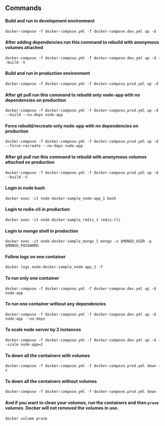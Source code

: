 ## Commands

#### Build and run in development environment
`docker-compose -f docker-compose.yml -f docker-compose.dev.yml up -d`

#### After adding dependencies run this command to rebuild with anonymous volumes attached
`docker-compose -f docker-compose.yml -f docker-compose.dev.yml up -d --build -V`

#### Build and run in production environment
`docker-compose -f docker-compose.yml -f docker-compose.prod.yml up -d`

#### After git pull run this command to rebuild only node-app with no dependencies on production
`docker-compose -f docker-compose.yml -f docker-compose.prod.yml up -d --build --no-deps node-app`

#### Force rebuild/recreate only node-app with no dependencies on production
`docker-compose -f docker-compose.yml -f docker-compose.prod.yml up -d --force-recreate --no-deps node-app`

#### After git pull run this command to rebuild with anonymous volumes attached on production
`docker-compose -f docker-compose.yml -f docker-compose.prod.yml up -d --build -V`

#### Login in node bash
`docker exec -it node-docker-sample_node-app_1 bash`

#### Login to redis-cli in production

`docker exec -it node-docker-sample_redis_1 redis-cli`

#### Login to mongo shell in production

`docker exec -it node-docker-sample_mongo_1 mongo -u $MONGO_USER -p $MONGO_PASSWORD`

#### Follow logs on one container
`docker logs node-docker-sample_node-app_1 -f`

#### To run only one container
`docker-compose -f docker-compose.yml -f docker-compose.dev.yml up -d node-app`

#### To run one container without any dependencies
`docker-compose -f docker-compose.yml -f docker-compose.dev.yml up -d node-app --no-deps`

#### To scale node server by 2 instances
`docker-compose -f docker-compose.yml -f docker-compose.dev.yml up -d --scale node-app=2`

#### To down all the containers with volumes
`docker-compose -f docker-compose.yml -f docker-compose.prod.yml down -v`

#### To down all the containers without volumes
`docker-compose -f docker-compose.yml -f docker-compose.prod.yml down`

#### And if you want to clean your volumes, run the containers and then `prune` volumes. Docker will not removed the volumes in use.
`docker volume prune`
